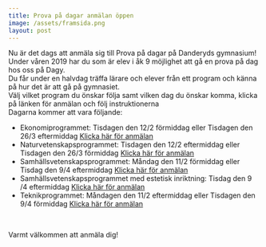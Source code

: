 ```yaml
---
title: Prova på dagar anmälan öppen
image: /assets/framsida.png
layout: post
---
```

Nu är det dags att anmäla sig till Prova på dagar på Danderyds gymnasium!<br>
Under våren 2019 har du som är elev i åk 9 möjlighet att gå en prova på dag hos oss på Dagy.<br>
Du får under en halvdag träffa lärare och elever från ett program och känna på hur det är att gå på gymnasiet.<br>
Välj vilket program du önskar följa samt vilken dag du önskar komma, klicka på länken för anmälan och följ instruktionerna<br>
Dagarna kommer att vara följande:<br>
<ul>
<li>Ekonomiprogrammet: Tisdagen den 12/2 förmiddag eller Tisdagen den 26/3 eftermiddag <a href="https://docs.google.com/forms/d/1AJ0pHxMeakYBa_S1ergMekIle1HAE7Clts1FudMSRqc/edit">Klicka här för anmälan</a></li>
<li>Naturvetenskapsprogrammet: Tisdagen den 12/2 eftermiddag eller Tisdagen den 26/3 förmiddag <a href="https://docs.google.com/forms/d/1hpeV6381JxIl81RSy0O0u4hHu-WcNNSguPAOXvAcv-4/edit">Klicka här för anmälan</a></li>
<li>Samhällsvetenskapsprogrammet: Måndag den 11/2 förmiddag eller Tisdag den 9/4 eftermiddag <a href="https://docs.google.com/forms/d/1CwpDku60LTgNk-Z1wsiJOl1z1Qhgj8kvDDe5AVq5zPQ/edit">Klicka här för anmälan</a></li>
<li>Samhällsvetenskapsprogrammet med estetisk inriktning: Tisdag den 9 /4 eftermiddag <a href="https://docs.google.com/forms/d/1G7nlka6RdCA8pbtOe7AKrgT7PAmpxQ0Do-KTl_AEiOs/edit">Klicka här för anmälan</a></li>
<li>Teknikprogrammet: Måndagen den 11/2 eftermiddag eller Tisdagen den 9/4 förmiddag <a href="https://docs.google.com/forms/d/1q9jUI1cTssgCVFKxosZlVIqtfUolc23jZuT8nWYly7k/edit">Klicka här för anmälan</a></li>
</ul>
<br>


Varmt välkommen att anmäla dig!
